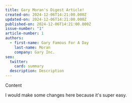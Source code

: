 ```yaml
---
title: Gary Moran's Digest Article!
created-on: 2024-12-06T14:21:00.000Z
updated-on: 2024-12-06T14:21:00.000Z
published-on: 2024-12-06T14:21:00.000Z
issue-number: "1"
article-number: 1
authors:
  - first-name: Gary Famous For A Day
    last-name: Moran
    company: Gary Inc.
seo:
  twitter:
    card: summary
  description: Description
---
```


Content

I would make some changes here because it's super easy.
